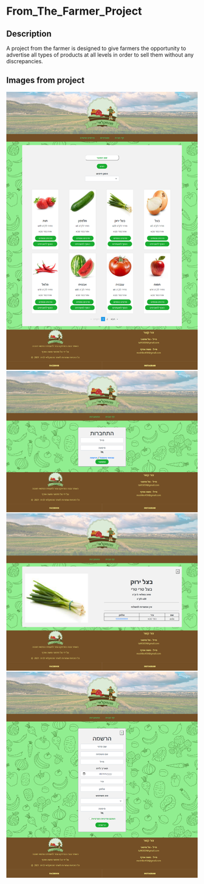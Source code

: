 # From_The_Farmer_Project


## Description
A project from the farmer is designed to give farmers the opportunity
to advertise all types of products at all levels in order to sell them without any discrepancies.

## Images from project
![HomePage](https://github.com/tal45859/From_The_Farme_Project/blob/main/Screens/home.png)
![Login](https://github.com/tal45859/From_The_Farme_Project/blob/main/Screens/login.png)
![details](https://github.com/tal45859/From_The_Farme_Project/blob/main/Screens/moredetails.png)
![singin](https://github.com/tal45859/From_The_Farme_Project/blob/main/Screens/singin.png)
